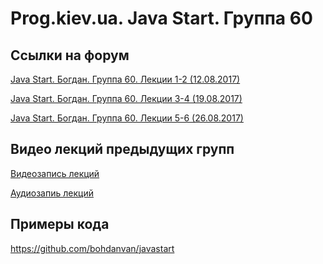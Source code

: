 Prog.kiev.ua. Java Start. Группа 60
===

## Cсылки на форум

[Java Start. Богдан. Группа 60. Лекции 1-2 (12.08.2017)](https://prog.kiev.ua/forum/index.php/topic,3072.0.html)

[Java Start. Богдан. Группа 60. Лекции 3-4 (19.08.2017)](https://prog.kiev.ua/forum/index.php/topic,3083.0.html)

[Java Start. Богдан. Группа 60. Лекции 5-6 (26.08.2017)](https://prog.kiev.ua/forum/index.php/topic,3094.0.html)

## Видео лекций предыдущих групп

[Видеозапись лекций](https://mega.nz/#F!SRclnQQT)

[Аудиозапиь лекций](https://mega.nz/#F!GY8UjTBS)

## Примеры кода

https://github.com/bohdanvan/javastart
